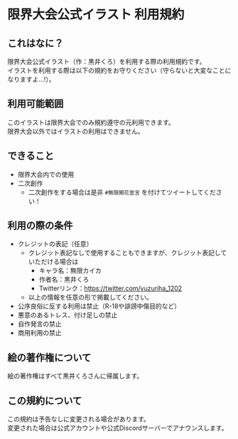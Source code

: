 # 限界大会公式イラスト 利用規約

## これはなに？

限界大会公式イラスト（作：黒井くろ）を利用する際の利用規約です。    
イラストを利用する際は以下の規約をお守りください（守らないと大変なことになりますよ...!）。

## 利用可能範囲

このイラストは限界大会でのみ規約遵守の元利用できます。   
限界大会以外ではイラストの利用はできません。

## できること

- 限界大会内での使用
- 二次創作
  - 二次創作をする場合は是非 `#無限開花宣言` を付けてツイートしてください！

## 利用の際の条件

- クレジットの表記（任意）
  - クレジット表記なしで使用することもできますが、クレジット表記していただける場合は
    - キャラ名：無限カイカ
    - 作者名：黒井くろ
    - Twitterリンク：https://twitter.com/yuzuriha_1202
  - 以上の情報を任意の形で掲載してください。
- 公序良俗に反する利用は禁止（R-18や誹謗中傷目的など）
- 悪意のあるトレス、付け足しの禁止
- 自作発言の禁止
- 商用利用の禁止

## 絵の著作権について

絵の著作権はすべて黒井くろさんに帰属します。

## この規約について

この規約は予告なしに変更される場合があります。   
変更された場合は公式アカウントや公式Discordサーバーでアナウンスします。
